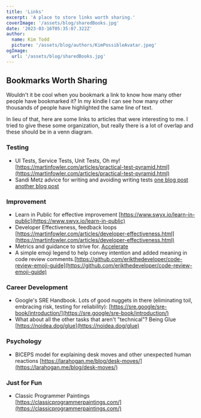 ```yaml
---
title: 'Links'
excerpt: 'A place to store links worth sharing.'
coverImage: '/assets/blog/sharedBooks.jpg'
date: '2023-03-16T05:35:07.322Z'
author:
  name: Kim Todd
  picture: '/assets/blog/authors/KimPossibleAvatar.jpeg'
ogImage:
  url: '/assets/blog/sharedBooks.jpg'
---
```


## Bookmarks Worth Sharing

Wouldn't it be cool when you bookmark a link to know how many other people have bookmarked it? In my kindle I can see how many other thousands of people have highlighted the same line of text.

In lieu of that, here are some links to articles that were interesting to me. I tried to give these some organization, but really there is a lot of overlap and these should be in a venn diagram.

### Testing

- UI Tests, Service Tests, Unit Tests, Oh my! [https://martinfowler.com/articles/practical-test-pyramid.html](https://martinfowler.com/articles/practical-test-pyramid.html)
- Sandi Metz advice for writing and avoiding writing tests [one blog post](https://medium.com/@christiancarey1/writing-specs-like-sandi-metz-9f2acf5026cb) [another blog post](https://gist.github.com/Integralist/7944948)

### Improvement

- Learn in Public for effective improvement [https://www.swyx.io/learn-in-public](https://www.swyx.io/learn-in-public)
- Developer Effectiveness, feedback loops [https://martinfowler.com/articles/developer-effectiveness.html](https://martinfowler.com/articles/developer-effectiveness.html)
- Metrics and guidance to strive for. [Accelerate](https://github.com/LuckyDudeThakur/EBooks/blob/master/Accelerate%20-%20Building%20and%20Scaling%20High%20Performing%20Technology%20Organisations%20-%20Nicole%20Fergrson.pdf)
- A simple emoji legend to help convey intention and added meaning in code review comments.[https://github.com/erikthedeveloper/code-review-emoji-guide](https://github.com/erikthedeveloper/code-review-emoji-guide)

### Career Development

- Google's SRE Handbook. Lots of good nuggets in there (eliminating toil, embracing risk, testing for reliability): [https://sre.google/sre-book/introduction/](https://sre.google/sre-book/introduction/)
- What about all the other tasks that aren't "technical"? Being Glue [https://noidea.dog/glue](https://noidea.dog/glue)

### Psychology

- BICEPS model for explaining desk moves and other unexpected human reactions [https://larahogan.me/blog/desk-moves/](https://larahogan.me/blog/desk-moves/)

### Just for Fun

- Classic Programmer Paintings [https://classicprogrammerpaintings.com/](https://classicprogrammerpaintings.com/)
